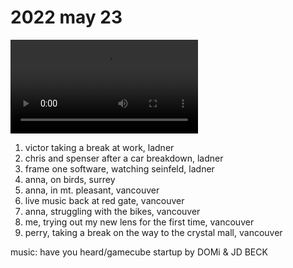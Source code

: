 # 2022 may 23

<video controls>
    <source src="../../vid/22-05-23_144.mp4" type="video/mp4">
</video>

1. victor taking a break at work, ladner
2. chris and spenser after a car breakdown, ladner
3. frame one software, watching seinfeld, ladner
4. anna, on birds, surrey
5. anna, in mt. pleasant, vancouver
6. live music back at red gate, vancouver
7. anna, struggling with the bikes, vancouver
8. me, trying out my new lens for the first time, vancouver
9. perry, taking a break on the way to the crystal mall, vancouver

music: have you heard/gamecube startup by DOMi & JD BECK

